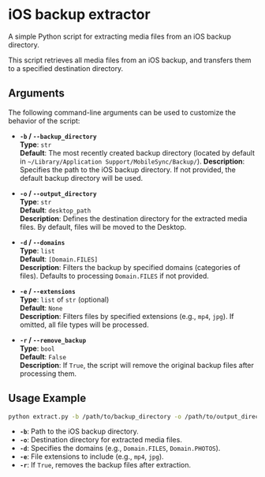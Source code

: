 # iOS backup extractor

A simple Python script for extracting media files from an iOS backup directory.

This script retrieves all media files from an iOS backup, and transfers them to a specified destination directory.

## Arguments

The following command-line arguments can be used to customize the behavior of the script:

- **`-b` / `--backup_directory`**  
  **Type**: `str`  
  **Default**: The most recently created backup directory (located by default in `~/Library/Application Support/MobileSync/Backup/`).
  **Description**: Specifies the path to the iOS backup directory. If not provided, the default backup directory will be used.

- **`-o` / `--output_directory`**  
  **Type**: `str`  
  **Default**: `desktop_path`  
  **Description**: Defines the destination directory for the extracted media files. By default, files will be moved to the Desktop.

- **`-d` / `--domains`**  
  **Type**: `list`  
  **Default**: `[Domain.FILES]`  
  **Description**: Filters the backup by specified domains (categories of files). Defaults to processing `Domain.FILES` if not provided.

- **`-e` / `--extensions`**  
  **Type**: `list` of `str` (optional)  
  **Default**: `None`  
  **Description**: Filters files by specified extensions (e.g., `mp4`, `jpg`). If omitted, all file types will be processed.

- **`-r` / `--remove_backup`**  
  **Type**: `bool`  
  **Default**: `False`  
  **Description**: If `True`, the script will remove the original backup files after processing them.
  
## Usage Example

```bash
python extract.py -b /path/to/backup_directory -o /path/to/output_directory -d files photos -e mp4 jpg -r True
```

- **`-b`**: Path to the iOS backup directory.
- **`-o`**: Destination directory for extracted media files.
- **`-d`**: Specifies the domains (e.g., `Domain.FILES`, `Domain.PHOTOS`).
- **`-e`**: File extensions to include (e.g., `mp4`, `jpg`).
- **`-r`**: If `True`, removes the backup files after extraction.
